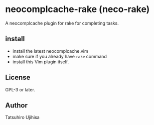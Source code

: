 # neocomplcache-rake (neco-rake)

A neocomplcache plugin for rake for completing tasks.

## install

* install the latest neocomplcache.vim
* make sure if you already have `rake` command
* install this Vim plugin itself.

## License

GPL-3 or later.

## Author

Tatsuhiro Ujihisa
